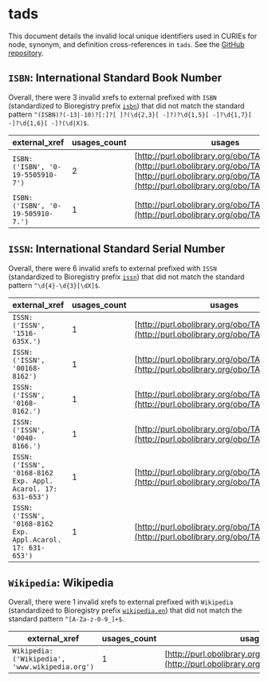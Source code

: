 # tads

This document details the invalid local unique identifiers used in CURIEs
for node, synonym, and definition cross-references in `tads`. See the [GitHub repository](https://github.com/VEuPathDB-ontology/TADS).


## `ISBN`: International Standard Book Number

Overall, there were 3 invalid
xrefs to external prefixed with `ISBN` (standardized to Bioregistry
prefix [`isbn`](https://bioregistry.io/isbn)) that
did not match the standard pattern `^(ISBN)?(-13|-10)?[:]?[ ]?(\d{2,3}[ -]?)?\d{1,5}[ -]?\d{1,7}[ -]?\d{1,6}[ -]?(\d|X)$`.

| external_xref                     |   usages_count | usages                                                                                                                                                                                 |
|-----------------------------------|----------------|----------------------------------------------------------------------------------------------------------------------------------------------------------------------------------------|
| `ISBN:('ISBN', '0-19-5505910-7')` |              2 | [http://purl.obolibrary.org/obo/TADS_0000285](http://purl.obolibrary.org/obo/TADS_0000285), [http://purl.obolibrary.org/obo/TADS_0000286](http://purl.obolibrary.org/obo/TADS_0000286) |
| `ISBN:('ISBN', '0-19-505910-7.')` |              1 | [http://purl.obolibrary.org/obo/TADS_0000026](http://purl.obolibrary.org/obo/TADS_0000026)                                                                                             |

## `ISSN`: International Standard Serial Number

Overall, there were 6 invalid
xrefs to external prefixed with `ISSN` (standardized to Bioregistry
prefix [`issn`](https://bioregistry.io/issn)) that
did not match the standard pattern `^\d{4}-\d{3}[\dX]$`.

| external_xref                                               |   usages_count | usages                                                                                     |
|-------------------------------------------------------------|----------------|--------------------------------------------------------------------------------------------|
| `ISSN:('ISSN', '1516-635X.')`                               |              1 | [http://purl.obolibrary.org/obo/TADS_0000244](http://purl.obolibrary.org/obo/TADS_0000244) |
| `ISSN:('ISSN', '00168-8162')`                               |              1 | [http://purl.obolibrary.org/obo/TADS_0000370](http://purl.obolibrary.org/obo/TADS_0000370) |
| `ISSN:('ISSN', '0168-8162.')`                               |              1 | [http://purl.obolibrary.org/obo/TADS_0000382](http://purl.obolibrary.org/obo/TADS_0000382) |
| `ISSN:('ISSN', '0040-8166.')`                               |              1 | [http://purl.obolibrary.org/obo/TADS_0000520](http://purl.obolibrary.org/obo/TADS_0000520) |
| `ISSN:('ISSN', '0168-8162 Exp. Appl. Acarol. 17: 631-653')` |              1 | [http://purl.obolibrary.org/obo/TADS_0000575](http://purl.obolibrary.org/obo/TADS_0000575) |
| `ISSN:('ISSN', '0168-8162 Exp. Appl.Acarol. 17: 631-653')`  |              1 | [http://purl.obolibrary.org/obo/TADS_0000581](http://purl.obolibrary.org/obo/TADS_0000581) |

## `Wikipedia`: Wikipedia

Overall, there were 1 invalid
xrefs to external prefixed with `Wikipedia` (standardized to Bioregistry
prefix [`wikipedia.en`](https://bioregistry.io/wikipedia.en)) that
did not match the standard pattern `^[A-Za-z-0-9_]+$`.

| external_xref                                  |   usages_count | usages                                                                                     |
|------------------------------------------------|----------------|--------------------------------------------------------------------------------------------|
| `Wikipedia:('Wikipedia', 'www.wikipedia.org')` |              1 | [http://purl.obolibrary.org/obo/TADS_0000224](http://purl.obolibrary.org/obo/TADS_0000224) |

